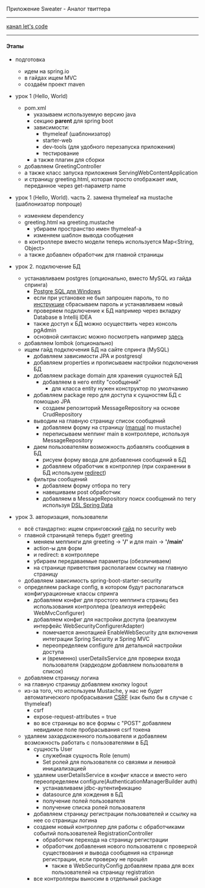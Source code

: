 
Приложение Sweater - Аналог твиттера
***

[канал let's code](https://www.youtube.com/channel/UC1g3kT0ZcSXt4_ZyJOshKJQ)
***

#### Этапы

* подготовка
    * идем на spring.io
    * в гайдах ищем MVC
    * создаём проект maven
    
          
* урок 1 (Hello, World)
    * pom.xml
        * указываем используемую версию java
        * секцию **parent** для spring boot
        * зависимости:
            * thymeleaf (шаблонизатор)
            * starter-web
            * dev-tools (для удобного перезапуска приложения)
            * тестирование
        * а также плагин для сборки
    * добавляем GreetingController
    * а также класс запуска приложения ServingWebContentApplication
    * и страницу greeting.html, которая просто отображает имя, переданное через get-параметр name


* урок 1 (Hello, World). часть 2. замена thymeleaf на mustache (шаблонизатор попроще)
    * изменяем dependency
    * greeting.html на greeting.mustache
        * убираем пространство имен thymeleaf-а
        * изменяем шаблон вывода сообщения
    * в контроллере вместо модели теперь используется Map<String, Object>
    * а также добавлен обработчик для главной страницы
    
    
* урок 2. подключение БД
    * устанавливаем postgres (опционально, вместо MySQL из гайда спринга)
        * [Postgre SQL для Windows](https://www.postgresql.org/download/windows/)
        * если при установке не был запрошен пароль, то по [инструкции](https://overcoder.net/q/9607/%D1%8F-%D0%B7%D0%B0%D0%B1%D1%8B%D0%BB-%D0%BF%D0%B0%D1%80%D0%BE%D0%BB%D1%8C-%D0%BA%D0%BE%D1%82%D0%BE%D1%80%D1%8B%D0%B9-%D0%B2%D0%B2%D0%B5%D0%BB-%D0%BF%D1%80%D0%B8-%D1%83%D1%81%D1%82%D0%B0%D0%BD%D0%BE%D0%B2%D0%BA%D0%B5-postgres) сбрасываем пароль и устанавливаем новый
        * проверяем подключение к БД например через вкладку Database в Intellij IDEA
        * также доступ к БД можно осуществить через консоль pgAdmin
        * основной синтаксис можно посмотреть например [здесь](https://metanit.com/sql/postgresql/1.1.php)
    * добавляем lombok (опционально)
    * ищем гайд подключения БД на сайте спринга (MySQL)
        * добавляем зависимости JPA и postgresql
        * добавляем properties и прописываем настройки подключения БД
        * добавляем package domain для хранения сущностей БД
            * добавляем в него entity "сообщений"
                * для класса entity нужен конструктор по умолчанию
        * добавляем package repo для доступа к сущностям БД с помощью JPA
            * создаем репозиторий MessageRepository на основе CrudRepository
        * выводим на главную страницу список сообщений
            * добавляем форму на страницу ([manual](http://mustache.github.io/mustache.5.html) по mustache)
            * переписываем меппинг main в контроллере, используя MessageRepository
        * даем пользователям возможность добавлять сообщения в БД
            * рисуем форму ввода для добавления сообщений в БД
            * добавляем обработчик в контроллер (при сохранении в БД используем [redirect](https://www.baeldung.com/spring-redirect-and-forward))
        * фильтры сообщений
            * добавляем форму отбора по тегу
            * навешиваем post обработчик
            * добавляем в MessageRepository поиск сообщений по тегу используя [DSL Spring Data](https://docs.spring.io/spring-data/jpa/docs/current/reference/html/#jpa.query-methods.query-creation)


* урок 3. авторизация, пользователи
    * всё стандартно: ищем спринговский [гайд](https://spring.io/guides/gs/securing-web/) по security web
    * главной страницей теперь будет greeting
        * меняем меппинги для greeting -> **'/'** и для main -> **'/main'**
        * action-ы для форм
        * и redirect: в контроллере
        * убираем передаваемые параметры (обезличиваем)
        * на странице приветствия располагаем ссылку на главную страницу
    * добавляем зависимость spring-boot-starter-security
    * определяем package config, в котором будут располагаться конфигурационные классы спринга
        * добавляем конфиг для простого меппинга страниц без использования контроллера (реализуя интерфейс WebMvcConfigurer)
        * добавляем конфиг для настройки доступа (реализуем интерфейс WebSecurityConfigurerAdapter)
            * помечается аннотацией EnableWebSecurity для включения интеграции Spring Security и Spring MVC
            * переопределяем configure для детальной настройки доступа
            * и (временно) userDetailsService для проверки входа пользователя (хардкодом добавляем пользователя в список)
    * добавляем страницу логина
    * на главную страницу добавляем кнопку logout
    * из-за того, что используем Mustache, у нас не будет автоматического пробрасывания [CSRF](https://ru.wikipedia.org/wiki/Межсайтовая_подделка_запроса) (как было бы в случае с thymeleaf)
        * csrf 
        * expose-request-attributes = true
        * во все страницы во все формы с "POST" добавляем невидимое поле пробрасывания csrf токена
    * удаляем захардкоженного пользователя и добавляем возможность работать с пользователями в БД
        * сущность User
            * служебная сущность Role (enum)
            * Set ролей для пользователя со связями и ленивой инициализацией
        * удаляем userDetailsService в конфиг классе и вместо него переопределяем configure(AuthenticationManagerBuilder auth)
            * устанавливаем jdbc-аутентификацию
            * datasource для хождения в БД
            * получение полей пользователя
            * получение списка ролей пользователя
        * добавляем страницу регистрации пользователей и ссылку на нее со страницы логина
        * создаем новый контроллер для работы с обработчиками событий пользователей RegistrationController
            * обработчик перехода на страницу регистрации
            * обработчик добавления нового пользователя с проверкой существования и вывода сообщения на странице регистрации, если проверку не прошёл
                * также в WebSecurityConfig добавляем права для всех пользователей на страницу registration
        * все контроллеры выносим в отдельный package
        

